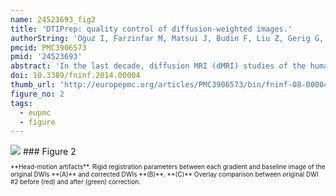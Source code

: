 ```yaml
---
name: 24523693_fig2
title: 'DTIPrep: quality control of diffusion-weighted images.'
authorString: 'Oguz I, Farzinfar M, Matsui J, Budin F, Liu Z, Gerig G, Johnson HJ, Styner M.'
pmcid: PMC3906573
pmid: '24523693'
abstract: 'In the last decade, diffusion MRI (dMRI) studies of the human and animal brain have been used to investigate a multitude of pathologies and drug-related effects in neuroscience research. Study after study identifies white matter (WM) degeneration as a crucial biomarker for all these diseases. The tool of choice for studying WM is dMRI. However, dMRI has inherently low signal-to-noise ratio and its acquisition requires a relatively long scan time; in fact, the high loads required occasionally stress scanner hardware past the point of physical failure. As a result, many types of artifacts implicate the quality of diffusion imagery. Using these complex scans containing artifacts without quality control (QC) can result in considerable error and bias in the subsequent analysis, negatively affecting the results of research studies using them. However, dMRI QC remains an under-recognized issue in the dMRI community as there are no user-friendly tools commonly available to comprehensively address the issue of dMRI QC. As a result, current dMRI studies often perform a poor job at dMRI QC. Thorough QC of dMRI will reduce measurement noise and improve reproducibility, and sensitivity in neuroimaging studies; this will allow researchers to more fully exploit the power of the dMRI technique and will ultimately advance neuroscience. Therefore, in this manuscript, we present our open-source software, DTIPrep, as a unified, user friendly platform for thorough QC of dMRI data. These include artifacts caused by eddy-currents, head motion, bed vibration and pulsation, venetian blind artifacts, as well as slice-wise and gradient-wise intensity inconsistencies. This paper summarizes a basic set of features of DTIPrep described earlier and focuses on newly added capabilities related to directional artifacts and bias analysis.'
doi: 10.3389/fninf.2014.00004
thumb_url: 'http://europepmc.org/articles/PMC3906573/bin/fninf-08-00004-g0002.gif'
figure_no: 2
tags:
  - eupmc
  - figure
---
```

<img src='http://europepmc.org/articles/PMC3906573/bin/fninf-08-00004-g0002.jpg' style='max-height: 300px'>
### Figure 2
<p style='font-size: 10px;'>**Head-motion artifacts**. Rigid registration parameters between each gradient and baseline image of the original DWIs **(A)** and corrected DWIs **(B)**. **(C)** Overlay comparison between original DWI #2 before (red) and after (green) correction.</p>
